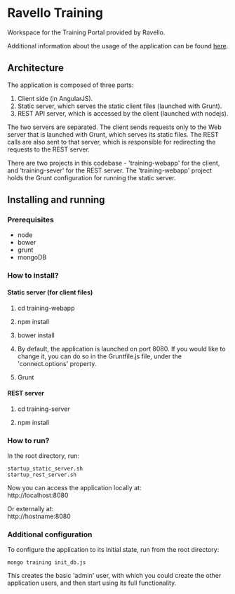 # Ravello Training

Workspace for the Training Portal provided by Ravello.

Additional information about the usage of the application can be found [here](http://www.ravellosystems.com/blog/virtual-training-labs-in-the-cloud/?mkt_tok=3RkMMJWWfF9wsRoku6jMZKXonjHpfsX56uooUKGylMI%2F0ER3fOvrPUfGjI4ATstnI%2BSLDwEYGJlv6SgFQ7jDMaNjz7gEXxU%3D).

## Architecture

The application is composed of three parts:

1. Client side (in AngularJS).
2. Static server, which serves the static client files (launched with Grunt).
3. REST API server, which is accessed by the client (launched with nodejs).

The two servers are separated.
The client sends requests only to the Web server that is launched with Grunt, which serves its static files.
The REST calls are also sent to that server, which is responsible for redirecting the requests to the REST server.

There are two projects in this codebase - 'training-webapp' for the client, and 'training-sever' for the REST server.
The 'training-webapp' project holds the Grunt configuration for running the static server.

## Installing and running

### Prerequisites

- node
- bower
- grunt
- mongoDB

### How to install?

#### Static server (for client files)
1. cd training-webapp

2. npm install  

3. bower install

4. By default, the application is launched on port 8080. If you would like to change it, you can do so in the Gruntfile.js file, under the 'connect.options' property.

5. Grunt

#### REST server
1. cd training-server

2. npm install

### How to run?
In the root directory, run:  

```
startup_static_server.sh
startup_rest_server.sh
```

Now you can access the application locally at:  
http://localhost:8080

Or externally at:  
http://hostname:8080

### Additional configuration

To configure the application to its initial state, run from the root directory:

```
mongo training init_db.js
```

This creates the basic 'admin' user, with which you could create the other application users, and then start using its full functionality.

